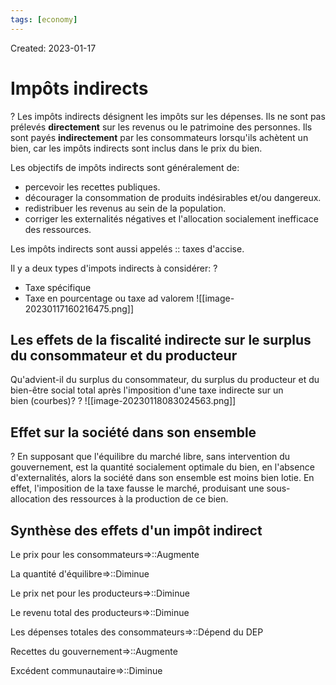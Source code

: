 ```yaml
---
tags: [economy] 
---
```

Created: 2023-01-17

# Impôts indirects
?
Les impôts indirects désignent les impôts sur les dépenses. Ils ne sont pas prélevés **directement** sur les revenus ou le patrimoine des personnes. Ils sont payés **indirectement** par les consommateurs lorsqu'ils achètent un bien, car les impôts indirects sont inclus dans le prix du bien.
<!--SR:!2023-03-01,24,230-->

Les objectifs de impôts indirects sont généralement de:
- percevoir les recettes publiques.
- décourager la consommation de produits indésirables et/ou dangereux.
- redistribuer les revenus au sein de la population.
- corriger les externalités négatives et l'allocation socialement inefficace des ressources.

Les impôts indirects sont aussi appelés :: taxes d'accise.
<!--SR:!2023-02-19,17,210-->

Il y a deux types d'impots indirects à considérer:
?
- Taxe spécifique
- Taxe en pourcentage ou taxe ad valorem
![[image-20230117160216475.png]]
<!--SR:!2023-02-26,23,230-->

## Les effets de la fiscalité indirecte sur le surplus du consommateur et du producteur
Qu'advient-il du surplus du consommateur, du surplus du producteur et du bien-être social total après l'imposition d'une taxe indirecte sur un bien (courbes)?
?
![[image-20230118083024563.png]]
<!--SR:!2023-02-07,13,244-->

## Effet sur la société dans son ensemble
?
En supposant que l'équilibre du marché libre, sans intervention du gouvernement, est la quantité socialement optimale du bien, en l'absence d'externalités, alors la société dans son ensemble est moins bien lotie. En effet, l'imposition de la taxe fausse le marché, produisant une sous-allocation des ressources à la production de ce bien.
<!--SR:!2023-02-16,14,204-->

## Synthèse des effets d'un impôt indirect 
Le prix pour les consommateurs=>::Augmente
<!--SR:!2023-02-23,20,224-->
La quantité d'équilibre=>::Diminue
<!--SR:!2023-02-17,15,204-->
Le prix net pour les producteurs=>::Diminue
<!--SR:!2023-03-01,24,244-->
Le revenu total des producteurs=>::Diminue
<!--SR:!2023-03-03,26,244-->
Les dépenses totales des consommateurs=>::Dépend du DEP
<!--SR:!2023-02-21,19,224-->
Recettes du gouvernement=>::Augmente
<!--SR:!2023-03-07,29,244-->
Excédent communautaire=>::Diminue
<!--SR:!2023-02-07,13,244-->



